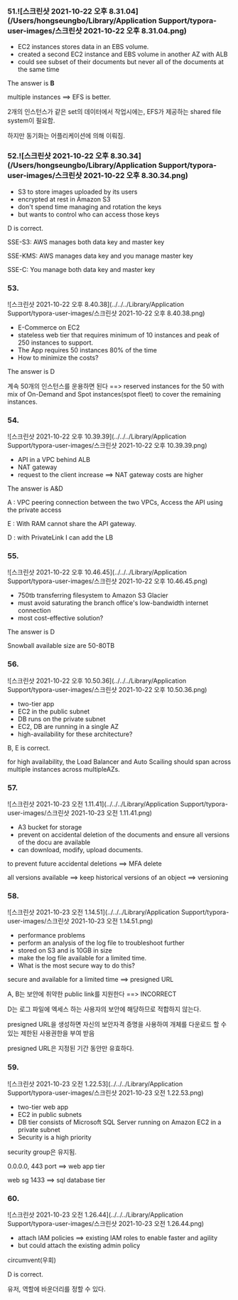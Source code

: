 ### 51.![스크린샷 2021-10-22 오후 8.31.04](/Users/hongseungbo/Library/Application Support/typora-user-images/스크린샷 2021-10-22 오후 8.31.04.png)

- EC2 instances stores data in an EBS volume.
- created a second EC2 instance and EBS volume in another AZ with ALB
- could see subset of their documents but never all of the documents at the same time

The answer is **B**

multiple instances ==> EFS is better.

2개의 인스턴스가 같은 set의 데이터에서 작업시에는, EFS가 제공하는 shared file system이 필요함.

하지만 동기화는 어플리케이션에 의해 이뤄짐.



### 52.![스크린샷 2021-10-22 오후 8.30.34](/Users/hongseungbo/Library/Application Support/typora-user-images/스크린샷 2021-10-22 오후 8.30.34.png)

- S3 to store images uploaded by its users
- encrypted at rest in Amazon S3
- don't spend time managing and rotation the keys
- but wants to control who can access those keys



D is correct.

SSE-S3: AWS manages both data key and master key 

SSE-KMS: AWS manages data key and you manage master key 

SSE-C: You manage both data key and master key



### 53.

![스크린샷 2021-10-22 오후 8.40.38](../../../Library/Application Support/typora-user-images/스크린샷 2021-10-22 오후 8.40.38.png)

- E-Commerce on EC2
- stateless web tier that requires minimum of 10 instances and peak of 250 instances to support. 
- The App requires 50 instances 80% of the time
- How to minimize the costs?



The answer is D

계속 50개의 인스턴스를 운용하면 된다 ==> reserved instances for the 50 with mix of On-Demand and Spot instances(spot fleet) to cover the remaining instances.



### 54.

![스크린샷 2021-10-22 오후 10.39.39](../../../Library/Application Support/typora-user-images/스크린샷 2021-10-22 오후 10.39.39.png)

- API in a VPC behind ALB
- NAT gateway
- request to the client increase ==> NAT gateway costs are higher



The answer is A&D

A : VPC peering connection between the two VPCs, Access the API using the private access

E : With RAM cannot share the API gateway.

D : with PrivateLink I can add the LB



### 55.

![스크린샷 2021-10-22 오후 10.46.45](../../../Library/Application Support/typora-user-images/스크린샷 2021-10-22 오후 10.46.45.png)

- 750tb transferring filesystem to Amazon S3 Glacier
- must avoid saturating the branch office's low-bandwidth internet connection
- most cost-effective solution?



The answer is D

Snowball available size are 50-80TB



### 56.

![스크린샷 2021-10-22 오후 10.50.36](../../../Library/Application Support/typora-user-images/스크린샷 2021-10-22 오후 10.50.36.png)

- two-tier app
- EC2 in the public subnet 
- DB runs on the private subnet
- EC2, DB are running in a single AZ
- high-availability for these architecture?



B, E is correct.

for high availability, the Load Balancer and Auto Scailing should span across multiple instances across multipleAZs.



### 57.

![스크린샷 2021-10-23 오전 1.11.41](../../../Library/Application Support/typora-user-images/스크린샷 2021-10-23 오전 1.11.41.png)

- A3 bucket for storage
- prevent on accidental deletion of the documents and ensure all versions of the docu are available
- can download, modify, upload documents.



to prevent future accidental deletions ==> MFA delete

all versions available ==> keep historical versions of an object ==> versioning



### 58.

![스크린샷 2021-10-23 오전 1.14.51](../../../Library/Application Support/typora-user-images/스크린샷 2021-10-23 오전 1.14.51.png)

- performance problems
- perform an analysis of the log file to troubleshoot further
- stored on S3 and is 10GB in size
- make the log file available for a limited time.
- What is the most secure way to do this?



secure and available for a limited time ==> presigned URL

A, B는 보안에 취약한 public link를 지원한다 ==> INCORRECT

D는 로그 파일에 엑세스 하는 사용자의 보안에 해당하므로 적합하지 않는다.



presigned URL을 생성하면 자신의 보안자격 증명을 사용하여 개체를 다운로드 할 수 있는 제한된 사용권한을 부여 받음

presigned URL은 지정된 기간 동안만 유효하다.



### 59.

![스크린샷 2021-10-23 오전 1.22.53](../../../Library/Application Support/typora-user-images/스크린샷 2021-10-23 오전 1.22.53.png)

- two-tier web app
- EC2 in public subnets
- DB tier consists of Microsoft SQL Server running on Amazon EC2 in a private subnet
- Security is a high priority



security group은 유지됨.

0.0.0.0, 443 port ==> web app tier

web sg 1433 ==> sql database tier



### 60.

![스크린샷 2021-10-23 오전 1.26.44](../../../Library/Application Support/typora-user-images/스크린샷 2021-10-23 오전 1.26.44.png)

- attach IAM policies ==> existing IAM roles to enable faster and agility
- but could attach the existing admin policy

circumvent(우회)

D is correct.

유저, 역할에 바운더리를 정할 수 있다.